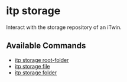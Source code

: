 # itp storage

Interact with the storage repository of an iTwin.

## Available Commands

- [itp storage root-folder](storage/root-folder.md)
- [itp storage file](storage/file/overview.md)
- [itp storage folder](storage/folder/overview.md)
